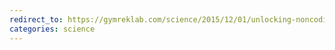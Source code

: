 ```yaml
---
redirect_to: https://gymreklab.com/science/2015/12/01/unlocking-noncoding-variation.html
categories: science
---
```

